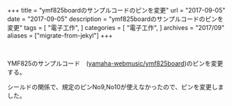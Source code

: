 +++
title = "ymf825boardのサンプルコードのピンを変更"
url = "2017-09-05"
date = "2017-09-05"
description = "ymf825boardのサンプルコードのピンを変更"
tags = [
    "電子工作",
]
categories = [
    "電子工作",
]
archives = "2017/09"
aliases = ["migrate-from-jekyl"]
+++

<br>

YMF825のサンプルコード　([yamaha-webmusic/ymf825board](https://github.com/yamaha-webmusic/ymf825board/tree/master/sample1/ymf825board_sample1))のピンを変更する。  

シールドの関係で、規定のピンNo9,No10が使えなかったので、ピンを変更しました。  

<script src="https://gist.github.com/O-Junpei/d0b8b4318c58872868bcf1b521ad7455.js"></script>
